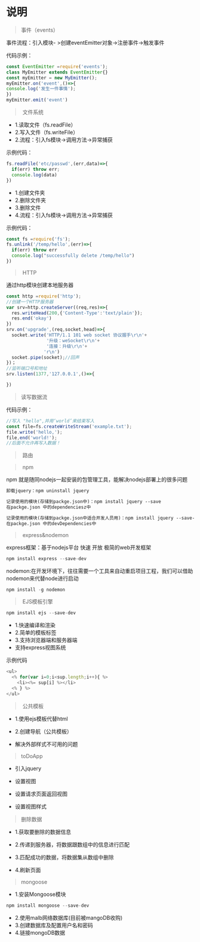 # 说明

> 事件（events）

事件流程：引入模块- >创建eventEmitter对象->注册事件->触发事件

代码示例：

~~~js
const EventEmitter =require('events');
class MyEmitter extends EventEmitter{}
const myEmitter = new MyEmitter();
myEmitter.on('event',()=>{
console.log('发生一件事情');
})
myEmitter.emit('event')
~~~

> ​	文件系统

- 1.读取文件（fs.readFile）
- 2.写入文件（fs.writeFile）
- 2.流程：引入fs模块->调用方法->异常捕获	

示例代码：

~~~js
fs.readFile('etc/passwd',(err,data)=>{
  if(err) throw err;
  console.log(data)
})
~~~

- 1.创建文件夹
- 2.删除文件夹
- 3.删除文件
- 4.流程：引入fs模块->调用方法->异常捕获

示例代码：

~~~js
const fs =require('fs');
fs.unlink('/temp/hello',(err)=>{
  if(err) throw err
  console.log("successfully delete /temp/hello")
})
~~~

> ​	HTTP

通过http模块创建本地服务器

~~~js
const http =require('http');
//创建一个HTTP服务器
var srv=http.createServer((req,res)=>{
  res.writeHead(200,{'Content-Type':'text/plain'});
  res.end('okay')
})
srv.on('upgrade',(req,socket,head)=>{
  socket.write('HTTP/1.1 101 web socket 协议握手\r\n'+
               '升级：weSocket\r\n'+
               '连接：升级\r\n'+
              'r\n')
  socket.pipe(socket);//回声
})；
//监听端口号和地址
srv.listen(1377,'127.0.0.1',()=>{

})
~~~

> 读写数据流

代码示例：

~~~js
//写入 "hello",并用‘world’来结束写入
const file=fs.createWriteStream('example.txt');
file.write('hello,');
file,end('world!');
//后面不允许再写入数据！
~~~



> ​	路由

> ​	npm

npm 就是随同nodejs一起安装的包管理工具，能解决nodejs部署上的很多问题

~~~html
卸载jquery：npm uninstall jquery

记录使用的模块(存储到packge.json中)：npm install jquery --save
在packge.json 中的dependenciesz中

记录使用的模块(存储到packge.json中适合开发人员用)：npm install jquery --save-dev
在packge.json 中的devDependencies中
~~~

> ​	express&nodemon

express框架：基于nodejs平台 快速 开放 极简的web开发框架

~~~js
npm install express --save-dev
~~~

nodemon:在开发环境下，往往需要一个工具来自动重启项目工程，我们可以借助nodemon来代替node进行启动

~~~js
npm install -g nodemon
~~~

> ​	EJS模板引擎

~~~js
npm install ejs --save-dev
~~~



- 1.快速编译和渲染
- 2.简单的模板标签
- 3.支持浏览器端和服务器端
- 支持express视图系统

示例代码

~~~js
<ul>
  <% for(var i=0;i<sup.length;i++){ %>
    <li><%= sup[i] %></li>
  <% } %>
</ul>
~~~

> ​	公共模板

- 1.使用ejs模板代替html

- 2.创建导航（公共模板）

- 解决外部样式不可用的问题

>	toDoApp

- 引入jquery

- 设置视图

- 设置请求页面返回视图

- 设置视图样式

>	删除数据

- 1.获取要删除的数据信息

- 2.传递到服务器，将数据跟数组中的信息进行匹配

- 3.匹配成功的数据，将数据集从数组中删除

- 4.刷新页面

>	mongoose

- 1.安装Mongoose模块

~~~js
npm install mongoose --save-dev
~~~

- 2.使用malb网络数据库(目前被mangoDB收购)
- 3.创建数据库及配置用户名和密码
- 4.链接mongoDB数据























